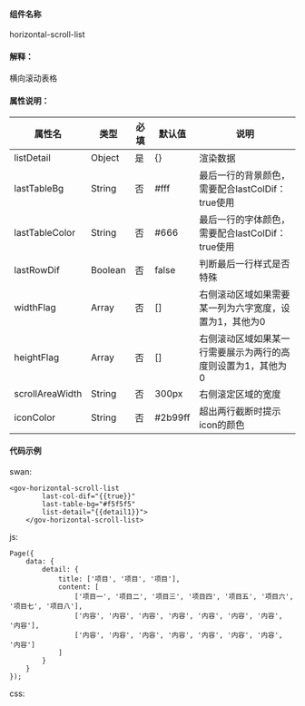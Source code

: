 #### 组件名称
horizontal-scroll-list

#### 解释：
横向滚动表格

#### 属性说明：
|属性名 | 类型 | 必填 | 默认值 |说明 |
|---|---|---|---|---|
|listDetail |Object |是|{}|渲染数据|
|lastTableBg |String |否|#fff|最后一行的背景颜色，需要配合lastColDif：true使用|
|lastTableColor |String |否|#666|最后一行的字体颜色，需要配合lastColDif：true使用|
|lastRowDif |Boolean |否|false|判断最后一行样式是否特殊|
|widthFlag |Array |否|[]|右侧滚动区域如果需要某一列为六字宽度，设置为1，其他为0|
|heightFlag |Array |否|[]|右侧滚动区域如果某一行需要展示为两行的高度则设置为1，其他为0|
|scrollAreaWidth |String |否|300px|右侧滚定区域的宽度|
|iconColor |String |否|#2b99ff|超出两行截断时提示icon的颜色|

#### 代码示例
swan:
```
<gov-horizontal-scroll-list
        last-col-dif="{{true}}"
        last-table-bg="#f5f5f5"
        list-detail="{{detail1}}">
    </gov-horizontal-scroll-list>
```
js:
```
Page({
    data: {
        detail: {
            title: ['项目', '项目', '项目'],
            content: [
                ['项目一', '项目二', '项目三', '项目四', '项目五', '项目六', '项目七', '项目八'],
                ['内容', '内容', '内容', '内容', '内容', '内容', '内容', '内容'],
                ['内容', '内容', '内容', '内容', '内容', '内容', '内容', '内容']
            ]
        }
    }
});
```
css:
```

```